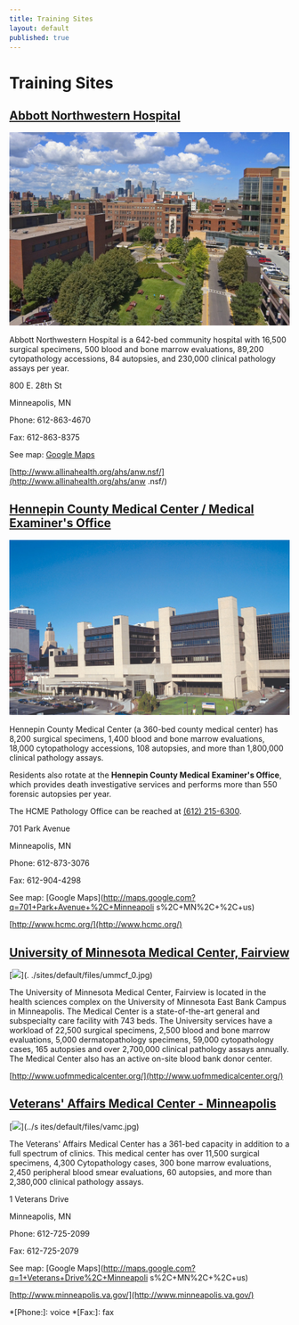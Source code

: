 ```yaml
---
title: Training Sites
layout: default
published: true
---
```


#  Training Sites

## [Abbott Northwestern Hospital](../node/3918)

![abbott_nw.jpg](/images/abbott_nw.jpg)

Abbott Northwestern Hospital is a 642-bed community hospital with 16,500
surgical specimens, 500 blood and bone marrow evaluations, 89,200
cytopathology accessions, 84 autopsies, and 230,000 clinical pathology assays
per year.

800 E. 28th St

Minneapolis, MN

Phone: 612-863-4670

Fax: 612-863-8375

See map: [Google
Maps](http://maps.google.com?q=800+E.+28th+St%2C+Minneapolis%2C+MN%2C+%2C+us)

[http://www.allinahealth.org/ahs/anw.nsf/](http://www.allinahealth.org/ahs/anw
.nsf/)

## [Hennepin County Medical Center / Medical Examiner's Office](../node/3921)

![hcmc.jpg](/images/hcmc.jpg)

Hennepin County Medical Center (a 360-bed county medical center) has 8,200
surgical specimens, 1,400 blood and bone marrow evaluations, 18,000
cytopathology accessions, 108 autopsies, and more than 1,800,000 clinical
pathology assays.

Residents also rotate at the **Hennepin County Medical Examiner's Office**,
which provides death investigative services and performs more than 550
forensic autopsies per year.

The HCME Pathology Office can be reached at [(612)
215-6300](tel:+16122156300).

701 Park Avenue

Minneapolis, MN

Phone: 612-873-3076

Fax: 612-904-4298

See map: [Google Maps](http://maps.google.com?q=701+Park+Avenue+%2C+Minneapoli
s%2C+MN%2C+%2C+us)

[http://www.hcmc.org/](http://www.hcmc.org/)

## [University of Minnesota Medical Center, Fairview](../node/3919)

[![](../sites/default/files/styles/medium/public/ummcf_0.jpg?itok=Ti2GTPp4)](.
./sites/default/files/ummcf_0.jpg)

The University of Minnesota Medical Center, Fairview is located in the health
sciences complex on the University of Minnesota East Bank Campus in
Minneapolis. The Medical Center is a state-of-the-art general and subspecialty
care facility with 743 beds. The University services have a workload of 22,500
surgical specimens, 2,500 blood and bone marrow evaluations, 5,000
dermatopathology specimens, 59,000 cytopathology cases, 165 autopsies and over
2,700,000 clinical pathology assays annually. The Medical Center also has an
active on-site blood bank donor center.

[http://www.uofmmedicalcenter.org/](http://www.uofmmedicalcenter.org/)

## [Veterans' Affairs Medical Center - Minneapolis](../node/3920)

[![](../sites/default/files/styles/medium/public/vamc.jpg?itok=e6d3031O)](../s
ites/default/files/vamc.jpg)

The Veterans' Affairs Medical Center has a 361-bed capacity in addition to a
full spectrum of clinics. This medical center has over 11,500 surgical
specimens, 4,300 Cytopathology cases, 300 bone marrow evaluations, 2,450
peripheral blood smear evaluations, 60 autopsies, and more than 2,380,000
clinical pathology assays.

1 Veterans Drive

Minneapolis, MN

Phone: 612-725-2099

Fax: 612-725-2079

See map: [Google Maps](http://maps.google.com?q=1+Veterans+Drive%2C+Minneapoli
s%2C+MN%2C+%2C+us)

[http://www.minneapolis.va.gov/](http://www.minneapolis.va.gov/)

  *[Phone:]: voice
  *[Fax:]: fax